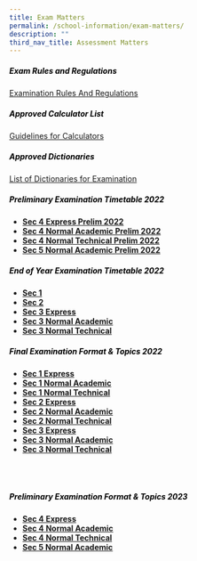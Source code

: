```yaml
---
title: Exam Matters
permalink: /school-information/exam-matters/
description: ""
third_nav_title: Assessment Matters
---
```

<h5 style="color:black">Exam Rules and Regulations</h5>

[Examination Rules And Regulations](/files/Examination-Rules-And-Regulations.pdf)

<h5 style="color:black">Approved Calculator List</h5>

[Guidelines for Calculators](/files/guidelines_calculators.pdf)

<h5 style="color:black">Approved Dictionaries</h5>

[List of Dictionaries for Examination](/files/list_of_dictionaries_for_examination.pdf)



<h5 style="color:black">Preliminary Examination Timetable 2022</h5>

*   **[Sec 4 Express Prelim 2022](/files/S4Exp-Prelim-TT-22-1.pdf)**
*   **[Sec 4 Normal Academic Prelim 2022](/files/S4NA-Prelim-TT-22-1.pdf)**
*   **[Sec 4 Normal Technical Prelim 2022](/files/S4NT-Prelim-TT-22.pdf)**
*   **[Sec 5 Normal Academic Prelim 2022](/files/Sec-5-NA-Prelim-TT-22-1.pdf)**

<h5 style="color:black">End of Year Examination Timetable 2022
</h5>

*   **[Sec 1](/files/EYE_TT_22-_Sec-1-2.pdf)**
*   **[Sec 2](/files/EYE_TT_22-_Sec-2-2.pdf)**
*   **[Sec 3 Express](/files/EYE_TT_22-_3-EXPRESS-2.pdf)**
*   **[Sec 3 Normal Academic](/files/EYE_TT_22_3NA-3.pdf)**
*   **[Sec 3 Normal Technical](/files/EYE_TT_22-_3NT-3.pdf)**


<h5 style="color:black">Final Examination Format &amp; Topics 2022</h5>

*   **[Sec 1 Express](/files/Gan-Eng-Seng-School_SEC-1EXP-1.pdf)**
*   **[Sec 1 Normal Academic](/files/Gan-Eng-Seng-School_SEC-1NA-1.pdf)**
*   **[Sec 1 Normal Technical](/files/Gan-Eng-Seng-School_1NT-1.pdf)**
*   **[Sec 2 Express](/files/GAN-ENG-SENG_2-EXPRESS.pdf)**
*   **[Sec 2 Normal Academic](/files/Gan-Eng-Seng-School_2NA-1.pdf)**
*   **[Sec 2 Normal Technical](/files/Gan-Eng-Seng-School_2NT-1.pdf)**
*   **[Sec 3 Express](/files/Gan-Eng-Seng-School_3EXPRESS.pdf)**
*   **[Sec 3 Normal Academic](/files/Gan-Eng-Seng-School_3NA-1.pdf)**
*   **[Sec 3 Normal Technical](/files/GAN-ENG-SENG_3NT.pdf)**

<br>
<br>
<h5 style="color:black">Preliminary Examination  Format &amp; Topics 2023</h5>

*   **[Sec 4 Express](/files/Gan-Eng-Seng-School_SEC-1EXP-1.pdf)**
*   **[Sec 4 Normal Academic](/files/Gan-Eng-Seng-School_SEC-1NA-1.pdf)**
*   **[Sec 4 Normal Technical](/files/Gan-Eng-Seng-School_1NT-1.pdf)**
*   **[Sec 5 Normal Academic](/files/GAN-ENG-SENG_2-EXPRESS.pdf)**